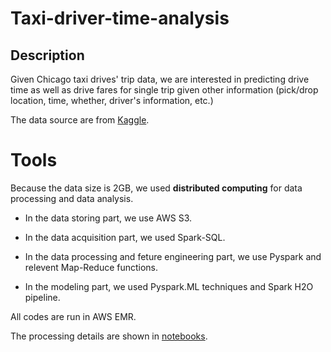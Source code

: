 # Taxi-driver-time-analysis

## Description
Given Chicago taxi drives' trip data, we are interested in predicting drive time as well as drive fares for single trip given other information (pick/drop location, time, whether, driver's information, etc.)

The data source are from [Kaggle](https://www.kaggle.com/chicago/chicago-taxi-rides-2016). 

# Tools
Because the data size is 2GB, we used __distributed computing__ for data processing and data analysis. 

* In the data storing part, we use AWS S3. 

* In the data acquisition part, we used Spark-SQL. 

* In the data processing and feture engineering part, we use Pyspark and relevent Map-Reduce functions. 

* In the modeling part, we used Pyspark.ML techniques and Spark H2O pipeline. 

All codes are run in AWS EMR.

The processing details are shown in [notebooks](https://github.com/JiaqiCChen123/Taxi-driver-time-analysis/blob/master/perpocessing_ml_time.ipynb).
